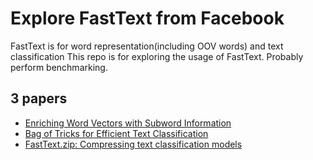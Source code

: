 # Explore FastText from Facebook

FastText is for word representation(including OOV words) and text classification
This repo is for exploring the usage of FastText.
Probably perform benchmarking.

## 3 papers
* [Enriching Word Vectors with Subword Information](https://arxiv.org/pdf/1607.04606.pdf)
* [Bag of Tricks for Efficient Text Classification](https://arxiv.org/pdf/1607.01759.pdf)
* [FastText.zip: Compressing text classification models](https://arxiv.org/pdf/1612.03651.pdf)

